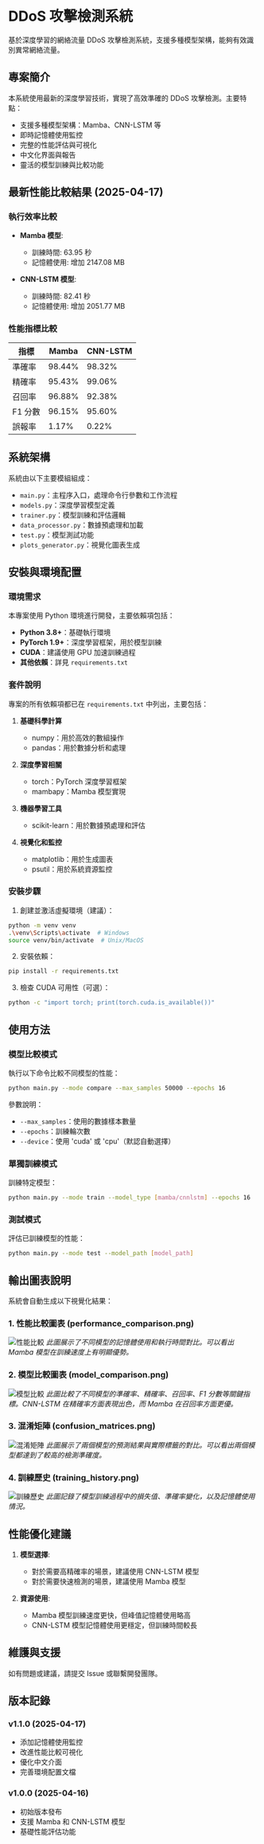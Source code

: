 # DDoS 攻擊檢測系統

基於深度學習的網絡流量 DDoS 攻擊檢測系統，支援多種模型架構，能夠有效識別異常網絡流量。

## 專案簡介

本系統使用最新的深度學習技術，實現了高效準確的 DDoS 攻擊檢測。主要特點：

- 支援多種模型架構：Mamba、CNN-LSTM 等
- 即時記憶體使用監控
- 完整的性能評估與可視化
- 中文化界面與報告
- 靈活的模型訓練與比較功能

## 最新性能比較結果 (2025-04-17)

### 執行效率比較
- **Mamba 模型**:
  - 訓練時間: 63.95 秒
  - 記憶體使用: 增加 2147.08 MB
  
- **CNN-LSTM 模型**:
  - 訓練時間: 82.41 秒
  - 記憶體使用: 增加 2051.77 MB

### 性能指標比較
| 指標 | Mamba | CNN-LSTM |
|------|--------|----------|
| 準確率 | 98.44% | 98.32% |
| 精確率 | 95.43% | 99.06% |
| 召回率 | 96.88% | 92.38% |
| F1 分數 | 96.15% | 95.60% |
| 誤報率 | 1.17% | 0.22% |

## 系統架構

系統由以下主要模組組成：

- `main.py`：主程序入口，處理命令行參數和工作流程
- `models.py`：深度學習模型定義
- `trainer.py`：模型訓練和評估邏輯
- `data_processor.py`：數據預處理和加載
- `test.py`：模型測試功能
- `plots_generator.py`：視覺化圖表生成

## 安裝與環境配置

### 環境需求

本專案使用 Python 環境進行開發，主要依賴項包括：

- **Python 3.8+**：基礎執行環境
- **PyTorch 1.9+**：深度學習框架，用於模型訓練
- **CUDA**：建議使用 GPU 加速訓練過程
- **其他依賴**：詳見 `requirements.txt`

### 套件說明

專案的所有依賴項都已在 `requirements.txt` 中列出，主要包括：

1. **基礎科學計算**
   - numpy：用於高效的數組操作
   - pandas：用於數據分析和處理

2. **深度學習相關**
   - torch：PyTorch 深度學習框架
   - mambapy：Mamba 模型實現

3. **機器學習工具**
   - scikit-learn：用於數據預處理和評估

4. **視覺化和監控**
   - matplotlib：用於生成圖表
   - psutil：用於系統資源監控

### 安裝步驟

1. 創建並激活虛擬環境（建議）：
```bash
python -m venv venv
.\venv\Scripts\activate  # Windows
source venv/bin/activate  # Unix/MacOS
```

2. 安裝依賴：
```bash
pip install -r requirements.txt
```

3. 檢查 CUDA 可用性（可選）：
```bash
python -c "import torch; print(torch.cuda.is_available())"
```

## 使用方法

### 模型比較模式

執行以下命令比較不同模型的性能：

```bash
python main.py --mode compare --max_samples 50000 --epochs 16
```

參數說明：
- `--max_samples`：使用的數據樣本數量
- `--epochs`：訓練輪次數
- `--device`：使用 'cuda' 或 'cpu'（默認自動選擇）

### 單獨訓練模式

訓練特定模型：

```bash
python main.py --mode train --model_type [mamba/cnnlstm] --epochs 16
```

### 測試模式

評估已訓練模型的性能：

```bash
python main.py --mode test --model_path [model_path]
```

## 輸出圖表說明

系統會自動生成以下視覺化結果：

### 1. 性能比較圖表 (performance_comparison.png)
![性能比較](plots/performance_comparison.png)
*此圖展示了不同模型的記憶體使用和執行時間對比。可以看出 Mamba 模型在訓練速度上有明顯優勢。*

### 2. 模型比較圖表 (model_comparison.png)
![模型比較](plots/model_comparison.png)
*此圖比較了不同模型的準確率、精確率、召回率、F1 分數等關鍵指標。CNN-LSTM 在精確率方面表現出色，而 Mamba 在召回率方面更優。*

### 3. 混淆矩陣 (confusion_matrices.png)
![混淆矩陣](plots/confusion_matrices.png)
*此圖展示了兩個模型的預測結果與實際標籤的對比。可以看出兩個模型都達到了較高的檢測準確度。*

### 4. 訓練歷史 (training_history.png)
![訓練歷史](plots/training_history.png)
*此圖記錄了模型訓練過程中的損失值、準確率變化，以及記憶體使用情況。*

## 性能優化建議

1. **模型選擇**:
   - 對於需要高精確率的場景，建議使用 CNN-LSTM 模型
   - 對於需要快速檢測的場景，建議使用 Mamba 模型

2. **資源使用**:
   - Mamba 模型訓練速度更快，但峰值記憶體使用略高
   - CNN-LSTM 模型記憶體使用更穩定，但訓練時間較長

## 維護與支援

如有問題或建議，請提交 Issue 或聯繫開發團隊。

## 版本記錄

### v1.1.0 (2025-04-17)
- 添加記憶體使用監控
- 改進性能比較可視化
- 優化中文介面
- 完善環境配置文檔

### v1.0.0 (2025-04-16)
- 初始版本發布
- 支援 Mamba 和 CNN-LSTM 模型
- 基礎性能評估功能